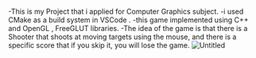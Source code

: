 -This is my Project that i applied for Computer Graphics subject.
-i used CMake as a build system in VSCode .
-this game implemented using C++ and OpenGL , FreeGLUT  libraries.
-The idea of the game is that there is a Shooter that shoots at moving targets using the mouse,
 and there is a specific score that if you skip it, you will lose the game.
 ![Untitled](https://github.com/Menna-Khalid/Shooter-Game/assets/166849841/484dc728-781c-481c-9d40-1d70d088626e)

